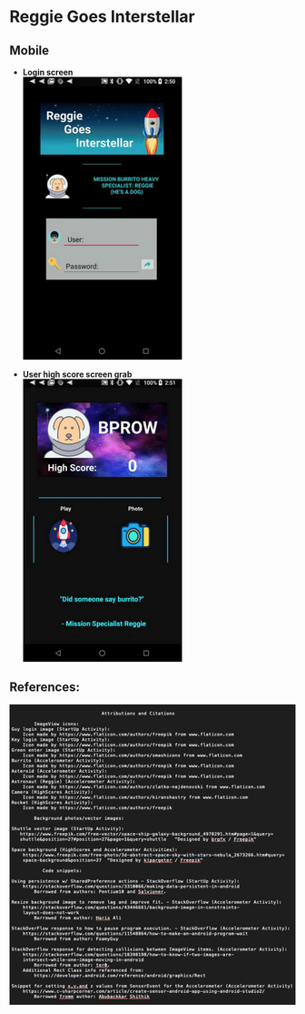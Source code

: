 # Reggie Goes Interstellar  
## Mobile  


* **Login screen**  
![login1](screen/login1.png)  

* **User high score screen grab**  
![highscore1](screen/highscore1.png)  
  

## References:
![sources](screen/sources.png)  

